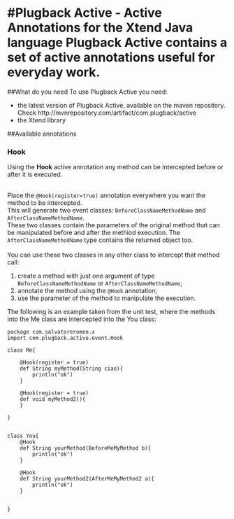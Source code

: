 #Plugback Active - Active Annotations for the Xtend Java language
Plugback Active contains a set of active annotations useful for everyday work. 
===

##What do you need
To use Plugback Active you need:

<ul>
	<li>the latest version of Plugback Active, available on the maven repository. 
	Check http://mvnrepository.com/artifact/com.plugback/active</li>
	<li>the Xtend library</li>
</ul>


##Available annotations

<h3>Hook</h3>
Using the <b>Hook</b> active annotation any method can be intercepted before or after it is executed.<br><br>

Place the <code>@Hook(register=true)</code> annotation everywhere you want the method to be intercepted.<br>
This will generate two event classes: <code>BeforeClassNameMethodName</code> and <code>AfterClassNameMethodName</code>.<br>
These two classes contain the parameters of the original method that can be manipulated before and after the 
methiod execution. The <code>AfterClassNameMethodName</code> type contains the returned object too.<br><br>
You can use these two classes in any other class to intercept that method call:<br>
<ol><li>create a method with just one argument of type <code>BeforeClassNameMethodName</code> or <code>AfterClassNameMethodName</code>;</li>
<li>annotate the method using the <code>@Hook</code> annotation;</li>
<li>use the parameter of the method to manipulate the execution. </li>
</ol>

The following is an example taken from the unit test, where the methods into the Me class are intercepted into the You class:

```xtend
package com.salvatoreromeo.x
import com.plugback.active.event.Hook

class Me{
	
	@Hook(register = true)
	def String myMethod(String ciao){
		println("ok")
	}
	
	@Hook(register = true)
	def void myMethod2(){
	}
	
}


class You{
	@Hook
	def String yourMethod(BeforeMeMyMethod b){
		println("ok")
	}
	
	@Hook
	def String yourMethod2(AfterMeMyMethod2 a){
		println("ok")
	}
	
	
}
``` 

